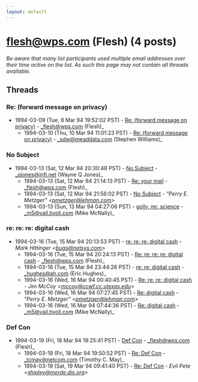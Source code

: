 ```yaml
---
layout: default
---
```


# flesh@wps.com (Flesh) (4 posts)

_Be aware that many list participants used multiple email addresses over their time active on the list. As such this page may not contain all threads available._

## Threads

### Re: (forward message on privacy)
+ 1994-03-09 (Tue, 8 Mar 94 19:52:02 PST) - [Re: (forward message on privacy)](/archive/1994/03/ea72f4c304f033aca0b87e53880ba8a68e920557049d2e9bc5e52c8638d0a16c) - _flesh@wps.com (Flesh)_
  + 1994-03-10 (Thu, 10 Mar 94 11:01:23 PST) - [Re: (forward message on privacy)](/archive/1994/03/f744d76af298f202e08830241ed99bf87ab3617d831f62600a1e4f9585bdc146) - _sdw@meaddata.com (Stephen Williams)_

### No Subject
+ 1994-03-13 (Sat, 12 Mar 94 20:30:48 PST) - [No Subject](/archive/1994/03/6f99fdcbbd815a8249e1de65d12e4195d2187bfed308c43045ba9c05b4a111b2) - _qjones@infi.net (Wayne Q Jones)_
  + 1994-03-13 (Sat, 12 Mar 94 21:14:13 PST) - [Re: your mail](/archive/1994/03/a796ccdd960e6e1ee1245d0fa09aa01de92fdb55224c1ec28f98f0f4db5c03d7) - _flesh@wps.com (Flesh)_
  + 1994-03-13 (Sat, 12 Mar 94 21:56:02 PST) - [No Subject](/archive/1994/03/c0b1bf4fbe70d2270dee53002c846beb1c65b1493ab84a027ca023e06e05a3c3) - _"Perry E. Metzger" \<pmetzger@lehman.com\>_
  + 1994-03-13 (Sun, 13 Mar 94 04:27:06 PST) - [golly, mr. science](/archive/1994/03/85dcdf5768815677f7457415a2bf0c6942c54988d34fd12bdd1360b631a50bc7) - _m5@vail.tivoli.com (Mike McNally)_

### re: re: re: digital cash
+ 1994-03-16 (Tue, 15 Mar 94 20:13:53 PST) - [re: re: re: digital cash](/archive/1994/03/09b0982654c46398a963b01f65e5811be667952480babf57fa9a332b41a695a6) - _Mark Hittinger \<bugs@netsys.com\>_
  + 1994-03-16 (Tue, 15 Mar 94 20:24:13 PST) - [Re: re: re: re: digital cash](/archive/1994/03/9ec9b483638e3ed5fc906541c4e9c9f56ce46f077821ecb7e892e141fd69d3c3) - _flesh@wps.com (Flesh)_
  + 1994-03-16 (Tue, 15 Mar 94 23:44:26 PST) - [re: re: digital cash](/archive/1994/03/d3fa4784accbebdf17ba1be95c3eb93a23df7d8dd69944771263971e0b0e296d) - _hughes@ah.com (Eric Hughes)_
  + 1994-03-16 (Wed, 16 Mar 94 00:40:45 PST) - [Re: re: re: digital cash](/archive/1994/03/7a1bda6baa151a23a36b0ba3ecc3f083a1f7e81c47d890a0374ff523c778f700) - _Jim McCoy \<mccoy@ccwf.cc.utexas.edu\>_
  + 1994-03-16 (Wed, 16 Mar 94 07:27:45 PST) - [Re: digital cash](/archive/1994/03/437efe1aea160716e4dd8a505d54dd008b70b7de15e04c14d0cc95ff76c4aee1) - _"Perry E. Metzger" \<pmetzger@lehman.com\>_
  + 1994-03-16 (Wed, 16 Mar 94 07:44:36 PST) - [Re: digital cash](/archive/1994/03/f109992c660f4a91ba74ba30822d4f74d36470f891122f88fa0efe9c7d8f828e) - _m5@vail.tivoli.com (Mike McNally)_

### Def Con
+ 1994-03-19 (Fri, 18 Mar 94 19:25:41 PST) - [Def Con](/archive/1994/03/4632afbf8a75658f95781bfedb3e7b8b77d7804169c3f208ce885e16012053f5) - _flesh@wps.com (Flesh)_
  + 1994-03-19 (Fri, 18 Mar 94 19:50:52 PST) - [Re: Def Con](/archive/1994/03/e3af7dbdc98c338e2f77eb20acdabd510a4854bd5bc0ecb00b789b92fc7e964f) - _tcmay@netcom.com (Timothy C. May)_
  + 1994-03-19 (Sat, 19 Mar 94 09:41:40 PST) - [Re: Def Con](/archive/1994/03/d00386a147a2340e138bbed49207b1634fbabfc4e3e1048fed08db89d7215ae5) - _Evil Pete \<shipley@merde.dis.org\>_


